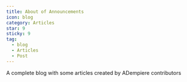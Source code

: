 ```yaml
---
title: About of Announcements
icon: blog
category: Articles
star: 9
sticky: 9
tag:
  - blog
  - Articles
  - Post
---
```


A complete blog with some articles created by ADempiere contributors
